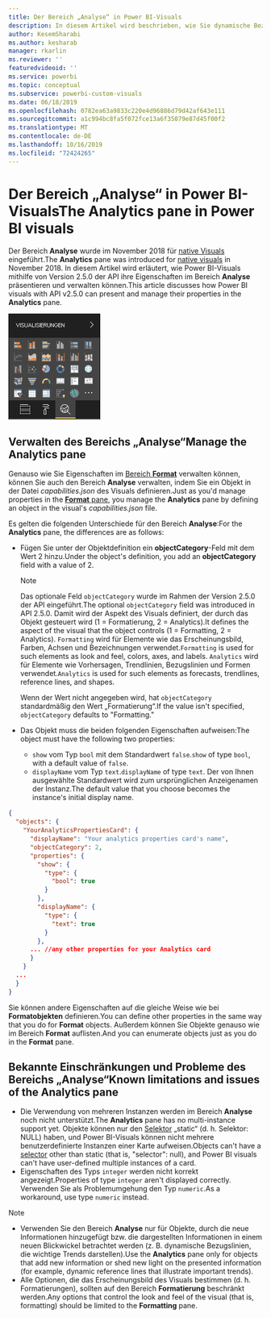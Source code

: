 ```yaml
---
title: Der Bereich „Analyse“ in Power BI-Visuals
description: In diesem Artikel wird beschrieben, wie Sie dynamische Bezugslinien in Power BI-Visuals erstellen können.
author: KesemSharabi
ms.author: kesharab
manager: rkarlin
ms.reviewer: ''
featuredvideoid: ''
ms.service: powerbi
ms.topic: conceptual
ms.subservice: powerbi-custom-visuals
ms.date: 06/18/2019
ms.openlocfilehash: 0782ea63a9833c220e4d96886d79d42af643e111
ms.sourcegitcommit: a1c994bc8fa5f072fce13a6f35079e87d45f00f2
ms.translationtype: MT
ms.contentlocale: de-DE
ms.lasthandoff: 10/16/2019
ms.locfileid: "72424265"
---
```

# <a name="the-analytics-pane-in-power-bi-visuals"></a><span data-ttu-id="60af6-103">Der Bereich „Analyse“ in Power BI-Visuals</span><span class="sxs-lookup"><span data-stu-id="60af6-103">The Analytics pane in Power BI visuals</span></span>

<span data-ttu-id="60af6-104">Der Bereich **Analyse** wurde im November 2018 für [native Visuals](https://docs.microsoft.com/power-bi/desktop-analytics-pane) eingeführt.</span><span class="sxs-lookup"><span data-stu-id="60af6-104">The **Analytics** pane was introduced for [native visuals](https://docs.microsoft.com/power-bi/desktop-analytics-pane) in November 2018.</span></span>
<span data-ttu-id="60af6-105">In diesem Artikel wird erläutert, wie Power BI-Visuals mithilfe von Version 2.5.0 der API ihre Eigenschaften im Bereich **Analyse** präsentieren und verwalten können.</span><span class="sxs-lookup"><span data-stu-id="60af6-105">This article discusses how Power BI visuals with API v2.5.0 can present and manage their properties in the **Analytics** pane.</span></span>

![Der Bereich „Analyse“](./media/visualization-pane-analytics-tab.png)

## <a name="manage-the-analytics-pane"></a><span data-ttu-id="60af6-107">Verwalten des Bereichs „Analyse“</span><span class="sxs-lookup"><span data-stu-id="60af6-107">Manage the Analytics pane</span></span>

<span data-ttu-id="60af6-108">Genauso wie Sie Eigenschaften im [Bereich **Format**](https://docs.microsoft.com/power-bi/developer/visuals/custom-visual-develop-tutorial-format-options) verwalten können, können Sie auch den Bereich **Analyse** verwalten, indem Sie ein Objekt in der Datei *capabilities.json* des Visuals definieren.</span><span class="sxs-lookup"><span data-stu-id="60af6-108">Just as you'd manage properties in the [**Format** pane](https://docs.microsoft.com/power-bi/developer/visuals/custom-visual-develop-tutorial-format-options), you manage the **Analytics** pane by defining an object in the visual's *capabilities.json* file.</span></span>

<span data-ttu-id="60af6-109">Es gelten die folgenden Unterschiede für den Bereich **Analyse**:</span><span class="sxs-lookup"><span data-stu-id="60af6-109">For the **Analytics** pane, the differences are as follows:</span></span>

* <span data-ttu-id="60af6-110">Fügen Sie unter der Objektdefinition ein **objectCategory**-Feld mit dem Wert 2 hinzu.</span><span class="sxs-lookup"><span data-stu-id="60af6-110">Under the object's definition, you add an **objectCategory** field with a value of 2.</span></span>

    > [!NOTE]
    > <span data-ttu-id="60af6-111">Das optionale Feld `objectCategory` wurde im Rahmen der Version 2.5.0 der API eingeführt.</span><span class="sxs-lookup"><span data-stu-id="60af6-111">The optional `objectCategory` field was introduced in API 2.5.0.</span></span> <span data-ttu-id="60af6-112">Damit wird der Aspekt des Visuals definiert, der durch das Objekt gesteuert wird (1 = Formatierung, 2 = Analytics).</span><span class="sxs-lookup"><span data-stu-id="60af6-112">It defines the aspect of the visual that the object controls (1 = Formatting, 2 = Analytics).</span></span> <span data-ttu-id="60af6-113">`Formatting` wird für Elemente wie das Erscheinungsbild, Farben, Achsen und Bezeichnungen verwendet.</span><span class="sxs-lookup"><span data-stu-id="60af6-113">`Formatting` is used for such elements as look and feel, colors, axes, and labels.</span></span> <span data-ttu-id="60af6-114">`Analytics` wird für Elemente wie Vorhersagen, Trendlinien, Bezugslinien und Formen verwendet.</span><span class="sxs-lookup"><span data-stu-id="60af6-114">`Analytics` is used for such elements as forecasts, trendlines, reference lines, and shapes.</span></span>
    >
    > <span data-ttu-id="60af6-115">Wenn der Wert nicht angegeben wird, hat `objectCategory` standardmäßig den Wert „Formatierung“.</span><span class="sxs-lookup"><span data-stu-id="60af6-115">If the value isn't specified, `objectCategory` defaults to "Formatting."</span></span>

* <span data-ttu-id="60af6-116">Das Objekt muss die beiden folgenden Eigenschaften aufweisen:</span><span class="sxs-lookup"><span data-stu-id="60af6-116">The object must have the following two properties:</span></span>
    * <span data-ttu-id="60af6-117">`show` vom Typ `bool` mit dem Standardwert `false`.</span><span class="sxs-lookup"><span data-stu-id="60af6-117">`show` of type `bool`, with a default value of `false`.</span></span>
    * <span data-ttu-id="60af6-118">`displayName` vom Typ `text`.</span><span class="sxs-lookup"><span data-stu-id="60af6-118">`displayName` of type `text`.</span></span> <span data-ttu-id="60af6-119">Der von Ihnen ausgewählte Standardwert wird zum ursprünglichen Anzeigenamen der Instanz.</span><span class="sxs-lookup"><span data-stu-id="60af6-119">The default value that you choose becomes the instance's initial display name.</span></span>

```json
{
  "objects": {
    "YourAnalyticsPropertiesCard": {
      "displayName": "Your analytics properties card's name",
      "objectCategory": 2,
      "properties": {
        "show": {
          "type": {
            "bool": true
          }
        },
        "displayName": {
          "type": {
            "text": true
          }
        },
      ... //any other properties for your Analytics card
      }
    }
  ...
  }
}
```

<span data-ttu-id="60af6-120">Sie können andere Eigenschaften auf die gleiche Weise wie bei **Formatobjekten** definieren.</span><span class="sxs-lookup"><span data-stu-id="60af6-120">You can define other properties in the same way that you do for **Format** objects.</span></span> <span data-ttu-id="60af6-121">Außerdem können Sie Objekte genauso wie im Bereich **Format** auflisten.</span><span class="sxs-lookup"><span data-stu-id="60af6-121">And you can enumerate objects just as you do in the **Format** pane.</span></span>

## <a name="known-limitations-and-issues-of-the-analytics-pane"></a><span data-ttu-id="60af6-122">Bekannte Einschränkungen und Probleme des Bereichs „Analyse“</span><span class="sxs-lookup"><span data-stu-id="60af6-122">Known limitations and issues of the Analytics pane</span></span>

* <span data-ttu-id="60af6-123">Die Verwendung von mehreren Instanzen werden im Bereich **Analyse** noch nicht unterstützt.</span><span class="sxs-lookup"><span data-stu-id="60af6-123">The **Analytics** pane has no multi-instance support yet.</span></span> <span data-ttu-id="60af6-124">Objekte können nur den [Selektor](https://microsoft.github.io/PowerBI-visuals/docs/concepts/objects-and-properties/#selector) „static“ (d. h. Selektor: NULL) haben, und Power BI-Visuals können nicht mehrere benutzerdefinierte Instanzen einer Karte aufweisen.</span><span class="sxs-lookup"><span data-stu-id="60af6-124">Objects can't have a [selector](https://microsoft.github.io/PowerBI-visuals/docs/concepts/objects-and-properties/#selector) other than static (that is, "selector": null), and Power BI visuals can't have user-defined multiple instances of a card.</span></span>
* <span data-ttu-id="60af6-125">Eigenschaften des Typs `integer` werden nicht korrekt angezeigt.</span><span class="sxs-lookup"><span data-stu-id="60af6-125">Properties of type `integer` aren't displayed correctly.</span></span> <span data-ttu-id="60af6-126">Verwenden Sie als Problemumgehung den Typ `numeric`.</span><span class="sxs-lookup"><span data-stu-id="60af6-126">As a workaround, use type `numeric` instead.</span></span>

> [!NOTE]
> * <span data-ttu-id="60af6-127">Verwenden Sie den Bereich **Analyse** nur für Objekte, durch die neue Informationen hinzugefügt bzw. die dargestellten Informationen in einem neuen Blickwickel betrachtet werden (z. B. dynamische Bezugslinien, die wichtige Trends darstellen).</span><span class="sxs-lookup"><span data-stu-id="60af6-127">Use the **Analytics** pane only for objects that add new information or shed new light on the presented information (for example, dynamic reference lines that illustrate important trends).</span></span>
> * <span data-ttu-id="60af6-128">Alle Optionen, die das Erscheinungsbild des Visuals bestimmen (d. h. Formatierungen), sollten auf den Bereich **Formatierung** beschränkt werden.</span><span class="sxs-lookup"><span data-stu-id="60af6-128">Any options that control the look and feel of the visual (that is, formatting) should be limited to the **Formatting** pane.</span></span>
